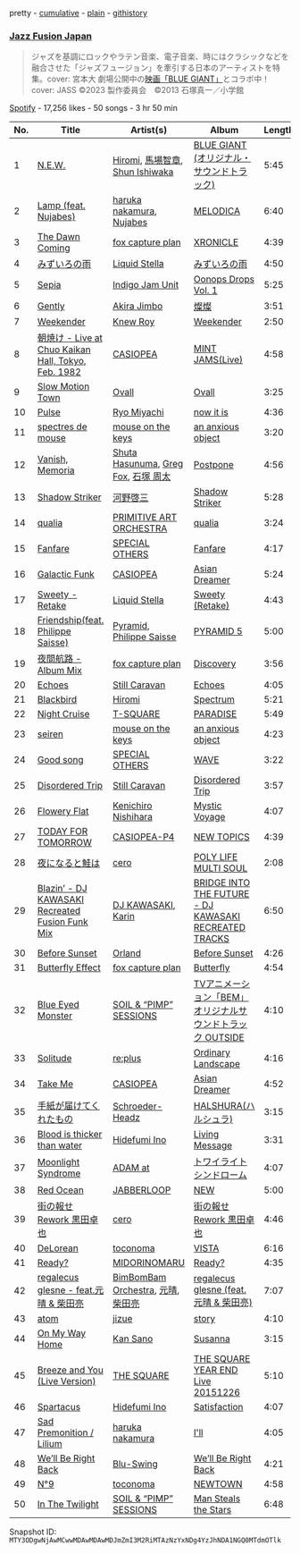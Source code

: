 pretty - [cumulative](/playlists/cumulative/37i9dQZF1DWXHgXkgBOlTI.md) - [plain](/playlists/plain/37i9dQZF1DWXHgXkgBOlTI) - [githistory](https://github.githistory.xyz/mackorone/spotify-playlist-archive/blob/main/playlists/plain/37i9dQZF1DWXHgXkgBOlTI)

### [Jazz Fusion Japan](https://open.spotify.com/playlist/37i9dQZF1DWXHgXkgBOlTI)

> ジャズを基調にロックやラテン音楽、電子音楽、時にはクラシックなどを融合させた「ジャズフュージョン」を牽引する日本のアーティストを特集。cover: 宮本大 劇場公開中の<a href="https://bluegiant\-movie.jp/">映画「BLUE GIANT」</a>とコラボ中！cover: JASS ©2023 製作委員会　©2013 石塚真一／小学館

[Spotify](https://open.spotify.com/user/spotify) - 17,256 likes - 50 songs - 3 hr 50 min

| No. | Title | Artist(s) | Album | Length |
|---|---|---|---|---|
| 1 | [N.E.W.](https://open.spotify.com/track/0uniIrDLtvdypzbMtmLmVV) | [Hiromi](https://open.spotify.com/artist/7DeuppKQdCVhuWrzzCBBpc), [馬場智章](https://open.spotify.com/artist/68k8V28Llh6Lg8HhKCvLHG), [Shun Ishiwaka](https://open.spotify.com/artist/440Vu15E7JrOSOTlYA819R) | [BLUE GIANT \(オリジナル・サウンドトラック\)](https://open.spotify.com/album/4GhDb60eJfeVCHJQdHWooc) | 5:45 |
| 2 | [Lamp \(feat\. Nujabes\)](https://open.spotify.com/track/5fpIho8igzgHw9FTmZGoTU) | [haruka nakamura](https://open.spotify.com/artist/52R2tXlJMDDDYcpBSnn3k4), [Nujabes](https://open.spotify.com/artist/3Rq3YOF9YG9YfCWD4D56RZ) | [MELODICA](https://open.spotify.com/album/2rbEQqaCzEfUU5QB8Uv1D3) | 6:40 |
| 3 | [The Dawn Coming](https://open.spotify.com/track/0MUTuWvy8gVeza5UNYMrTT) | [fox capture plan](https://open.spotify.com/artist/7sEmXHrnEnX7PScoJAvSvo) | [XRONICLE](https://open.spotify.com/album/02BB3vcZOc5FHqQO7718qZ) | 4:39 |
| 4 | [みずいろの雨](https://open.spotify.com/track/75iEGWh5t7ZyqYKuvns6Ma) | [Liquid Stella](https://open.spotify.com/artist/3J1pYPkywI4IhTnLCpSXC9) | [みずいろの雨](https://open.spotify.com/album/41aqTAsLAIAMGgW1tOqErz) | 4:50 |
| 5 | [Sepia](https://open.spotify.com/track/5AVnWUXifjcxv7l9lKVIqb) | [Indigo Jam Unit](https://open.spotify.com/artist/0Mb07um3EFUmVvjcqN0DCn) | [Oonops Drops Vol\. 1](https://open.spotify.com/album/3JXpqb40IwJuCGWYbZdzns) | 5:25 |
| 6 | [Gently](https://open.spotify.com/track/6mqfABkvkJxfCnQoXoY1Tp) | [Akira Jimbo](https://open.spotify.com/artist/3lpJqlTUaUV0Q7OlnbtBeC) | [燦燦](https://open.spotify.com/album/1XengrA8fJxquErrp3T3zW) | 3:51 |
| 7 | [Weekender](https://open.spotify.com/track/76oqYLjDjbBb43Ne1qrdlP) | [Knew Roy](https://open.spotify.com/artist/42TMYSBkbTK28DAAePvRdw) | [Weekender](https://open.spotify.com/album/0LmJJ8LqWgjsGXtkrgWSLz) | 2:50 |
| 8 | [朝焼け \- Live at Chuo Kaikan Hall, Tokyo, Feb\. 1982](https://open.spotify.com/track/3kn85OLlFlbQDCiKmj17MO) | [CASIOPEA](https://open.spotify.com/artist/0lRXEutklZUeNdWIJA1NI0) | [MINT JAMS\(Live\)](https://open.spotify.com/album/2yvR4wVM1XLEKVad6F3ja9) | 4:58 |
| 9 | [Slow Motion Town](https://open.spotify.com/track/4WrfSd93hzq8KPvklVk2D0) | [Ovall](https://open.spotify.com/artist/5fajxqVLxJxAzMvZn0AGIv) | [Ovall](https://open.spotify.com/album/39LUARqc9kTewrotoWGHId) | 3:25 |
| 10 | [Pulse](https://open.spotify.com/track/7L3UIvtatUeSRI3Ith7VFF) | [Ryo Miyachi](https://open.spotify.com/artist/4cMPr1gwTGk0gAkfZlvE13) | [now it is](https://open.spotify.com/album/0ZDZra3lI2YVVg3Pgnp49z) | 4:36 |
| 11 | [spectres de mouse](https://open.spotify.com/track/1ObG9Ewso0enlqOojHXzzs) | [mouse on the keys](https://open.spotify.com/artist/6NVzd3Lv9yMFIf1bsXNLIp) | [an anxious object](https://open.spotify.com/album/7uLIqmPNnfmBd92Tz1apN2) | 3:20 |
| 12 | [Vanish, Memoria](https://open.spotify.com/track/28jUCkZborAa9z1EpqE7VW) | [Shuta Hasunuma](https://open.spotify.com/artist/71f0SNekyWqlqbyi8cyp05), [Greg Fox](https://open.spotify.com/artist/0TtmWFPYtp9OUobudWwIP0), [石塚 周太](https://open.spotify.com/artist/6gm2Ia2uZYgLOxoKIgCbW1) | [Postpone](https://open.spotify.com/album/1geleGHJ4qLZkSmSeitCOa) | 4:56 |
| 13 | [Shadow Striker](https://open.spotify.com/track/7kKglAZzb2RdSyOAlQzqhN) | [河野啓三](https://open.spotify.com/artist/274QW59zwGhhYeXZmN0dij) | [Shadow Striker](https://open.spotify.com/album/5i5rg3GM9FLDvavDQSOBmP) | 5:28 |
| 14 | [qualia](https://open.spotify.com/track/5I9k1tmY1hk5WUYQDAvMbh) | [PRIMITIVE ART ORCHESTRA](https://open.spotify.com/artist/5HrFJi08nNdu50d0AQVEi0) | [qualia](https://open.spotify.com/album/17h27Orkm3gSuw7KwjZymP) | 3:24 |
| 15 | [Fanfare](https://open.spotify.com/track/53q80WeNxUnyi3YDm3PPhp) | [SPECIAL OTHERS](https://open.spotify.com/artist/4642raFccEF58fHRtJSsc5) | [Fanfare](https://open.spotify.com/album/6tkKpYubLhXjkc4sqf2DtM) | 4:17 |
| 16 | [Galactic Funk](https://open.spotify.com/track/3Y1k10FsXMXFw9H08dZlKl) | [CASIOPEA](https://open.spotify.com/artist/0lRXEutklZUeNdWIJA1NI0) | [Asian Dreamer](https://open.spotify.com/album/2brs79CBxiApvCNRM880RA) | 5:24 |
| 17 | [Sweety \- Retake](https://open.spotify.com/track/52mth0jGVZaWoIQVHuYLXY) | [Liquid Stella](https://open.spotify.com/artist/3J1pYPkywI4IhTnLCpSXC9) | [Sweety \(Retake\)](https://open.spotify.com/album/3Mo56M5rUTxI0N6TsOHFAP) | 4:43 |
| 18 | [Friendship\(feat\. Philippe Saisse\)](https://open.spotify.com/track/4fXgOxMW9uqR9FxfERuPkE) | [Pyramid](https://open.spotify.com/artist/3U0QIklMYTwPDN4NE56Wpy), [Philippe Saisse](https://open.spotify.com/artist/76eaAxXOF5UhLXASB8UiQJ) | [PYRAMID 5](https://open.spotify.com/album/0dPFno696JL6TrDQsUKknZ) | 5:00 |
| 19 | [夜間航路 \- Album Mix](https://open.spotify.com/track/4KvnG2uCuv6vkirDtt3mA5) | [fox capture plan](https://open.spotify.com/artist/7sEmXHrnEnX7PScoJAvSvo) | [Discovery](https://open.spotify.com/album/67ygKtkMebXurAs2ihwzAg) | 3:56 |
| 20 | [Echoes](https://open.spotify.com/track/6E4NJHE0TEuMsCOIddyJSQ) | [Still Caravan](https://open.spotify.com/artist/4oRIYEDeg0IEgU8I8FwMXJ) | [Echoes](https://open.spotify.com/album/3g6bR9rpjAQExzVXH6zFDP) | 4:05 |
| 21 | [Blackbird](https://open.spotify.com/track/1NpTkYFGPrYb9FRNGjLVyJ) | [Hiromi](https://open.spotify.com/artist/7DeuppKQdCVhuWrzzCBBpc) | [Spectrum](https://open.spotify.com/album/6nWNBeeFpGrFEu9CDeZJbH) | 5:21 |
| 22 | [Night Cruise](https://open.spotify.com/track/5dGZZQGVOIjMjQCmguuYEo) | [T\-SQUARE](https://open.spotify.com/artist/7BwOjwl5mKpGVIvzvqEcie) | [PARADISE](https://open.spotify.com/album/5Sv5HS9ZNFdGsNwJkbLjQD) | 5:49 |
| 23 | [seiren](https://open.spotify.com/track/4tzmAKoooM1NNMaoBiunvI) | [mouse on the keys](https://open.spotify.com/artist/6NVzd3Lv9yMFIf1bsXNLIp) | [an anxious object](https://open.spotify.com/album/7uLIqmPNnfmBd92Tz1apN2) | 4:23 |
| 24 | [Good song](https://open.spotify.com/track/1pdMs8HUL8udZMqbUaBtd6) | [SPECIAL OTHERS](https://open.spotify.com/artist/4642raFccEF58fHRtJSsc5) | [WAVE](https://open.spotify.com/album/3oJNisRS39JpmBEmmL3X2B) | 3:22 |
| 25 | [Disordered Trip](https://open.spotify.com/track/1TL5dclhMJ7Be0qnTKZ2oe) | [Still Caravan](https://open.spotify.com/artist/4oRIYEDeg0IEgU8I8FwMXJ) | [Disordered Trip](https://open.spotify.com/album/0p4X5GGQHPJdgfvJ8NOEL1) | 3:57 |
| 26 | [Flowery Flat](https://open.spotify.com/track/4E0VtFTgj5AlpWMlzmyJYq) | [Kenichiro Nishihara](https://open.spotify.com/artist/4en7e0KjSkfa4sfLDhTc3m) | [Mystic Voyage](https://open.spotify.com/album/5nwMtKIbbQtksUlWvCtDGf) | 4:07 |
| 27 | [TODAY FOR TOMORROW](https://open.spotify.com/track/7eXny7jPPnP4s8PlmILcRK) | [CASIOPEA\-P4](https://open.spotify.com/artist/3M2NJMriF7TX8Y7a04XJIq) | [NEW TOPICS](https://open.spotify.com/album/63FjEmZkfAhJzNTh4hS1EG) | 4:39 |
| 28 | [夜になると鮭は](https://open.spotify.com/track/5GXm9bflCSMH3ADala8uIU) | [cero](https://open.spotify.com/artist/1V1HDPQwGOyUIr9KB6Oq7Q) | [POLY LIFE MULTI SOUL](https://open.spotify.com/album/4ExqwHRD689BjDf0tUKGBM) | 2:08 |
| 29 | [Blazin’ \- DJ KAWASAKI Recreated Fusion Funk Mix](https://open.spotify.com/track/1l31wrU5dinNLZh6dPmY75) | [DJ KAWASAKI](https://open.spotify.com/artist/0SCF6DFbfs4N5VtmfOlHhe), [Karin](https://open.spotify.com/artist/2NMVmmT0al17xSOnWO1J1M) | [BRIDGE INTO THE FUTURE \- DJ KAWASAKI RECREATED TRACKS](https://open.spotify.com/album/1PEatkcPFDfn3Ujo7w1ocL) | 6:50 |
| 30 | [Before Sunset](https://open.spotify.com/track/5Pget5r1G5kDq6guwufSlr) | [Orland](https://open.spotify.com/artist/36aO6QRP6K44OdvTkDDs27) | [Before Sunset](https://open.spotify.com/album/4AIQ70arEMQe8RgOg0xXEe) | 4:26 |
| 31 | [Butterfly Effect](https://open.spotify.com/track/3A0idGLImgS8V6oxkBA0d4) | [fox capture plan](https://open.spotify.com/artist/7sEmXHrnEnX7PScoJAvSvo) | [Butterfly](https://open.spotify.com/album/14bAA1BAUwfw6N2bFvtP4x) | 4:54 |
| 32 | [Blue Eyed Monster](https://open.spotify.com/track/5wG5pbeTBYzAhlT6iE8Ptg) | [SOIL & “PIMP” SESSIONS](https://open.spotify.com/artist/5COMNbVWoe1Kb5UTFAaUwF) | [TVアニメーション「BEM」オリジナルサウンドトラック OUTSIDE](https://open.spotify.com/album/2kXmIAi8Y1CrvIObUJRMVr) | 4:10 |
| 33 | [Solitude](https://open.spotify.com/track/1ghPHoNXf4L5wO4kOvJUoW) | [re:plus](https://open.spotify.com/artist/6ftHlqrtNdAq0bWL7zkaTG) | [Ordinary Landscape](https://open.spotify.com/album/5dYHGuiBBzx6hWdZWtdlhO) | 4:16 |
| 34 | [Take Me](https://open.spotify.com/track/4IjS1LeleZKxuHPrVqq33j) | [CASIOPEA](https://open.spotify.com/artist/0lRXEutklZUeNdWIJA1NI0) | [Asian Dreamer](https://open.spotify.com/album/2brs79CBxiApvCNRM880RA) | 4:52 |
| 35 | [手紙が届けてくれたもの](https://open.spotify.com/track/27zCXnSoxvJzTKTvu23X0l) | [Schroeder\-Headz](https://open.spotify.com/artist/3o6lq0SLgILHWwI4dTwsfo) | [HALSHURA\(ハルシュラ\)](https://open.spotify.com/album/3KivbZ6SNZ4RNVc4R3oWbm) | 3:15 |
| 36 | [Blood is thicker than water](https://open.spotify.com/track/75EKP06FTKQt0lzKQrRf1z) | [Hidefumi Ino](https://open.spotify.com/artist/0StJhTOwSFMrgRwDGnnE2S) | [Living Message](https://open.spotify.com/album/1JDnILGoI2TFSWeAOqyeA2) | 3:31 |
| 37 | [Moonlight Syndrome](https://open.spotify.com/track/7EkfLobuyqgITbfn3BFmXh) | [ADAM at](https://open.spotify.com/artist/7D67zF9RCypjeEGvnZLKGo) | [トワイライトシンドローム](https://open.spotify.com/album/4b3k9LC24PNvgX9ExlAS8K) | 4:07 |
| 38 | [Red Ocean](https://open.spotify.com/track/3fIy6Di6WTYZQqOy5SjcHk) | [JABBERLOOP](https://open.spotify.com/artist/7MewDkQnL8tMeWEBxSWBE2) | [NEW](https://open.spotify.com/album/3LjmipAvJQoPzlHN22YpYB) | 5:00 |
| 39 | [街の報せ Rework 黒田卓也](https://open.spotify.com/track/1bBDwauDhzcOxV0pqHgBey) | [cero](https://open.spotify.com/artist/1V1HDPQwGOyUIr9KB6Oq7Q) | [街の報せ Rework 黒田卓也](https://open.spotify.com/album/0DpwMSu8p7W6uoua8j7ffC) | 4:46 |
| 40 | [DeLorean](https://open.spotify.com/track/53SLUB2mNAQVI9hUKwszSh) | [toconoma](https://open.spotify.com/artist/3XKBSRkQeskeHIpRvA5XaS) | [VISTA](https://open.spotify.com/album/1UDy7qEXkyK2KElMKpaeoS) | 6:16 |
| 41 | [Ready?](https://open.spotify.com/track/1Nz4KHTLNnnc2Wl6teppUR) | [MIDORINOMARU](https://open.spotify.com/artist/4ZBnxeDmHTLJZPQWmbINhu) | [Ready?](https://open.spotify.com/album/1gnPX2apuEEOkRwsDQOdtw) | 4:35 |
| 42 | [regalecus glesne \- feat.元晴 & 柴田亮](https://open.spotify.com/track/21VomxDANSnbiaVzcqaNC7) | [BimBomBam Orchestra](https://open.spotify.com/artist/6LglW9con0IEpWmE6XjvT6), [元晴](https://open.spotify.com/artist/4O9JglJVkDAOWTC5kNO04L), [柴田亮](https://open.spotify.com/artist/0sKQ57LUMTe7U2v15D3lXu) | [regalecus glesne \(feat.元晴 & 柴田亮\)](https://open.spotify.com/album/0jbynTtZoFFmrUyL9OD6SZ) | 7:07 |
| 43 | [atom](https://open.spotify.com/track/54baCiXqMz9UK8LqJ7nIPV) | [jizue](https://open.spotify.com/artist/6RuS4udHwx3C9ysk4KXtNw) | [story](https://open.spotify.com/album/1DVDZf2wezbNIYjkWDbXR8) | 4:10 |
| 44 | [On My Way Home](https://open.spotify.com/track/1Cpa7bqFRqG5YHQz98X8yx) | [Kan Sano](https://open.spotify.com/artist/5b3ZFm6P1lpZIASMDnBDs9) | [Susanna](https://open.spotify.com/album/5v4vMuGxzlM24kZUrSTdBF) | 3:15 |
| 45 | [Breeze and You \(Live Version\)](https://open.spotify.com/track/6yoOrydjbkvRv6XtnjnNC7) | [THE SQUARE](https://open.spotify.com/artist/1qLh5Luiu5DBNU3SeHcDwq) | [THE SQUARE YEAR END Live 20151226](https://open.spotify.com/album/5pEJNi4ADnyf9FnQccBwGU) | 5:10 |
| 46 | [Spartacus](https://open.spotify.com/track/7J51umZEfClAyNDLPiuemB) | [Hidefumi Ino](https://open.spotify.com/artist/0StJhTOwSFMrgRwDGnnE2S) | [Satisfaction](https://open.spotify.com/album/0j9epI3pFTdwfQa5PfiYSV) | 4:07 |
| 47 | [Sad Premonition / Lilium](https://open.spotify.com/track/2ZMpOq0n124MRPO8vxAgCi) | [haruka nakamura](https://open.spotify.com/artist/52R2tXlJMDDDYcpBSnn3k4) | [I'll](https://open.spotify.com/album/1dOgFP65sSxMncWqJ8FADo) | 4:05 |
| 48 | [We’ll Be Right Back](https://open.spotify.com/track/6AtrtrgIPlpMcHHntj3eT8) | [Blu\-Swing](https://open.spotify.com/artist/3dKCIyXK94LWUnyvD8LepD) | [We’ll Be Right Back](https://open.spotify.com/album/1WTZwZKR56VOLX4q5YgJN2) | 4:21 |
| 49 | [N°9](https://open.spotify.com/track/1MaU3Y6P7j95oINCv6cmmR) | [toconoma](https://open.spotify.com/artist/3XKBSRkQeskeHIpRvA5XaS) | [NEWTOWN](https://open.spotify.com/album/2lveEbqQBRgGNrik6K2ZwS) | 4:58 |
| 50 | [In The Twilight](https://open.spotify.com/track/2Q0ZmisH3IBgmB88wLJYQ8) | [SOIL & “PIMP” SESSIONS](https://open.spotify.com/artist/5COMNbVWoe1Kb5UTFAaUwF) | [Man Steals the Stars](https://open.spotify.com/album/2EeZCGDC5sJEmZPRyxygda) | 6:48 |

Snapshot ID: `MTY3ODgwNjAwMCwwMDAwMDAwMDJmZmI3M2RiMTAzNzYxNDg4YzJhNDA1NGQ0MTdmOTlk`
